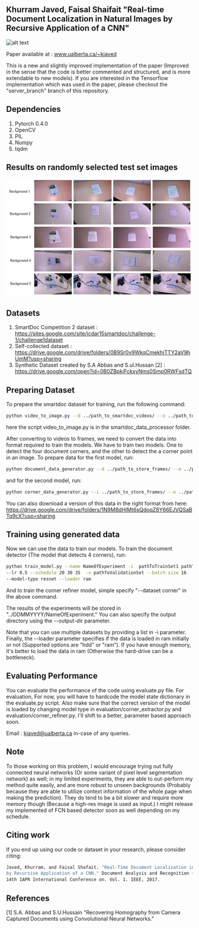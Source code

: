 ## Khurram Javed, Faisal Shaifait "Real-time Document Localization in Natural Images by Recursive Application of a CNN" 

![alt text](https://khurramjaved96.github.io/random/recursiveCNN.png "Architecture")

Paper available at : www.ualberta.ca/~kjaved

This is a new and slightly improved implementation of the paper (Improved in the sense that the code is better commented and structured, and is more extendable to new models). If you are interested in the Tensorflow implementation which was used in the paper, please checkout the "server_branch" branch of this repository. 

## Dependencies
1. Pytorch 0.4.0
2. OpenCV
3. PIL 
4. Numpy
5. tqdm 

## Results on randomly selected test set images
![alt text](results/qualitativeResults.jpg "Qualitative Results")
## Datasets 
1. SmartDoc Competition 2 dataset : https://sites.google.com/site/icdar15smartdoc/challenge-1/challenge1dataset
2. Self-collected dataset : https://drive.google.com/drive/folders/0B9Sr0v9WkqCmekhjTTY2aV9hUmM?usp=sharing
3. Synthetic Dataset created by S.A Abbas and S.ul.Hussan [2] : https://drive.google.com/open?id=0B0ZBpkjFckxyNms0Smp0RWFsdTQ

## Preparing Dataset
 
To prepare the smartdoc dataset for training, run the following command: 

``` bash
python video_to_image.py --d ../path_to_smartdoc_videos/ --o ../path_to_store_frames
```
here the script video_to_image.py is in the smartdoc_data_processor folder. 

After converting to videos to frames, we need to convert the data into format required to train the models. We have to train two models. One to detect the four document corners, and the other to detect the a corner point in an image. To prepare data for the first model, run:
``` bash
python document_data_generator.py --d ../path_to_store_frames/ --o ../path_to_train_set
```
and for the second model, run:

``` bash
python corner_data_generator.py --i ../path_to_store_frames/ --o ../path_to_corner_train_set
```

You can also download a version of this data in the right format from here: 
https://drive.google.com/drive/folders/1N9M8dHIMt6sQdoqZ8Y66EJVQSaBTq9cX?usp=sharing

## Training using generated data

Now we can use the data to train our models. To train the document detector (The model that detects 4 corners), run:

``` bash
python train_model.py --name NameOfExperiment -i  pathToTrainSet1 pathToTrainSet2 
--lr 0.5 --schedule 20 30 35  -v pathToValidationSet --batch-size 16 
--model-type resnet --loader ram
``` 

And to train the corner refiner model, simple specify "--dataset corner" in the above command.

The results of the experiments will be stored in "../DDMMYYYY/NameOfExperiment." You can also specify the output directory using the --output-dir parameter. 

Note that you can use multiple datasets by providing a list in -i parameter. Finally, the --loader parameter specifies if the data is loaded in ram initially or not (Supported options are "hdd" or "ram"). If you have enough memory, it's better to load the data in ram (Otherwise the hard-drive can be a bottleneck). 

## Evaluating Performance 

You can evaluate the performance of the code using evaluate.py file. For evaluation, For now, you will have to hardcode the model state dictionary in the evaluate.py script. Also make sure that the correct version of the model is loaded by changing model type in evaluation/corner_extractor.py and evaluation/corner_refiner.py. I'll shift to a better, parameter based approach soon. 

Email : kjaved@ualberta.ca in-case of any queries. 

## Note
To those working on this problem, I would encourage trying out fully connected neural networks (Or some variant of pixel level segmentation network) as well; in my limited experiments, they are able to out-perform my method quite easily, and are more robust to unseen backgrounds (Probably because they are able to utilize context information of the whole page when making the prediction). They do tend to be a bit slower and require more memory though (Because a high-res image is used as input.) I might release my implemented of FCN based detector soon as well depending on my schedule. 

## Citing work 
If you end up using our code or dataset in your research, please consider citing:
``` bash
Javed, Khurram, and Faisal Shafait. "Real-Time Document Localization in Natural Images
by Recursive Application of a CNN." Document Analysis and Recognition (ICDAR), 2017 
14th IAPR International Conference on. Vol. 1. IEEE, 2017.
```


## References 
[1] S.A. Abbas and S.U.Hussain "Recovering Homography from Camera Captured Documents using Convolutional
               Neural Networks."
